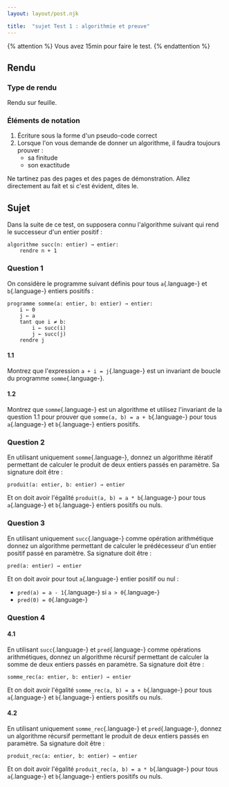 ```yaml
---
layout: layout/post.njk

title:  "sujet Test 1 : algorithmie et preuve"
---
```


{% attention %}
Vous avez 15min pour faire le test.
{% endattention %}

## Rendu

### Type de rendu

Rendu sur feuille.

### Éléments de notation

1. Écriture sous la forme d'un pseudo-code correct
2. Lorsque l'on vous demande de donner un algorithme, il faudra toujours prouver :
   - sa finitude
   - son exactitude

Ne tartinez pas des pages et des pages de démonstration. Allez directement au fait et si c'est évident, dites le.

## Sujet

Dans la suite de ce test, on supposera connu l'algorithme suivant qui rend le successeur d'un entier positif :

```pseudocode
algorithme succ(n: entier) → entier:
    rendre n + 1
```

### Question 1

On considère le programme suivant définis pour tous `a`{.language-} et `b`{.language-} entiers positifs :

```pseudocode
programme somme(a: entier, b: entier) → entier:
    i ← 0
    j ← a
    tant que i ≠ b:
        i ← succ(i)
        j ← succ(j)
    rendre j
```

#### 1.1

Montrez que l'expression `a + i = j`{.language-} est un invariant de boucle du programme `somme`{.language-}.

#### 1.2

Montrez que `somme`{.language-} est un algorithme et utilisez l'invariant de la question 1.1 pour prouver que `somme(a, b) = a + b`{.language-} pour tous `a`{.language-} et `b`{.language-} entiers positifs.

### Question 2

En utilisant uniquement `somme`{.language-}, donnez un algorithme itératif permettant de calculer le produit de deux entiers passés en paramètre. Sa signature doit être :

```pseudocode
produit(a: entier, b: entier) → entier
```

Et on doit avoir l'égalité `produit(a, b) = a * b`{.language-} pour tous `a`{.language-} et `b`{.language-} entiers positifs ou nuls.

### Question 3

En utilisant uniquement `succ`{.language-} comme opération arithmétique donnez un algorithme permettant de calculer le prédécesseur d'un entier positif passé en paramètre. Sa signature doit être :

```pseudocode
pred(a: entier) → entier
```

Et on doit avoir pour tout `a`{.language-} entier positif ou nul :

- `pred(a) = a - 1`{.language-} si `a > 0`{.language-}
- `pred(0) = 0`{.language-}

### Question 4

#### 4.1

En utilisant `succ`{.language-} et `pred`{.language-} comme opérations arithmétiques, donnez un algorithme récursif permettant de calculer la somme de deux entiers passés en paramètre. Sa signature doit être :

```pseudocode
somme_rec(a: entier, b: entier) → entier
```

Et on doit avoir l'égalité `somme_rec(a, b) = a + b`{.language-} pour tous `a`{.language-} et `b`{.language-} entiers positifs ou nuls.

#### 4.2

En utilisant uniquement `somme_rec`{.language-} et `pred`{.language-}, donnez un algorithme récursif permettant le produit de deux entiers passés en paramètre. Sa signature doit être :

```pseudocode
produit_rec(a: entier, b: entier) → entier
```

Et on doit avoir l'égalité `produit_rec(a, b) = a * b`{.language-} pour tous `a`{.language-} et `b`{.language-} entiers positifs ou nuls.
